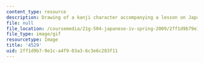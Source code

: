 ```yaml
---
content_type: resource
description: Drawing of a kanji character accompanying a lesson on Japanese.
file: null
file_location: /coursemedia/21g-504-japanese-iv-spring-2009/2ff1d9b79e1ca4f903a36c3e6c283f11_4529.gif
file_type: image/gif
resourcetype: Image
title: '4529'
uid: 2ff1d9b7-9e1c-a4f9-03a3-6c3e6c283f11
---
```


